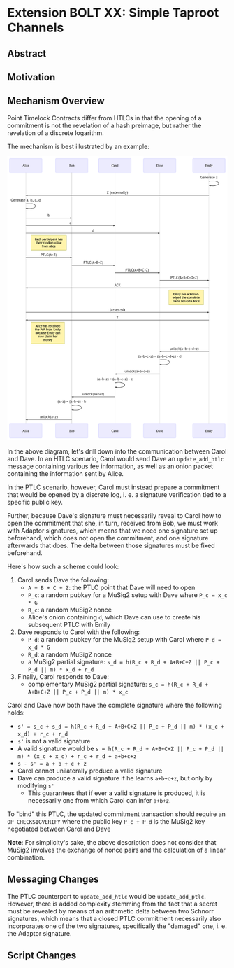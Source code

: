 # Extension BOLT XX: Simple Taproot Channels

## Abstract

## Motivation

## Mechanism Overview

Point Timelock Contracts differ from HTLCs in that the opening of a commitment is not the revelation
of a hash preimage, but rather the revelation of a discrete logarithm.

The mechanism is best illustrated by an example:

![](./ptlc_secrets.png)

In the above diagram, let's drill down into the communication between Carol and Dave. In an HTLC
scenario, Carol would send Dave an `update_add_htlc` message containing various fee information,
as well as an onion packet containing the information sent by Alice.

In the PTLC scenario, however, Carol must instead prepare a commitment that would be opened by
a discrete log, i. e. a signature verification tied to a specific public key.

Further, because Dave's signature must necessarily reveal to Carol how to open the commitment that
she, in turn, received from Bob, we must work with Adaptor signatures, which means that we need
one signature set up beforehand, which does not open the commitment, and one signature afterwards
that does. The delta between those signatures must be fixed beforehand.

Here's how such a scheme could look:

1. Carol sends Dave the following:
   - `A + B + C + Z`: the PTLC point that Dave will need to open
   - `P_c`: a random pubkey for a MuSig2 setup with Dave where `P_c = x_c * G`
   - `R_c`: a random MuSig2 nonce
   - Alice's onion containing `d`, which Dave can use to create his subsequent PTLC with Emily
2. Dave responds to Carol with the following:
   - `P_d`: a random pubkey for the MuSig2 setup with Carol where `P_d = x_d * G`
   - `R_d`: a random MuSig2 nonce
   - a MuSig2 partial signature: `s_d = h(R_c + R_d + A+B+C+Z || P_c + P_d || m) * x_d + r_d`
3. Finally, Carol responds to Dave:
   - complementary MuSig2 partial signature: `s_c = h(R_c + R_d + A+B+C+Z || P_c + P_d || m) * x_c`

Carol and Dave now both have the complete signature where the following holds:

- `s' = s_c + s_d = h(R_c + R_d + A+B+C+Z || P_c + P_d || m) * (x_c + x_d) + r_c + r_d`
- `s'` is not a valid signature
- A valid signature would be `s = h(R_c + R_d + A+B+C+Z || P_c + P_d || m) * (x_c + x_d) + r_c + r_d + a+b+c+z`
- `s - s' = a + b + c + z`
- Carol cannot unilaterally produce a valid signature
- Dave can produce a valid signature if he learns `a+b+c+z`, but only by modifying `s'`
  - This guarantees that if ever a valid signature is produced, it is necessarily one from which
    Carol can infer `a+b+z`.

To "bind" this PTLC, the updated commitment transaction should require an `OP_CHECKSIGVERIFY` where
the public key `P_c + P_d` is the MuSig2 key negotiated between Carol and Dave

**Note**: For simplicity's sake, the above description does not consider that MuSig2 involves
the exchange of nonce pairs and the calculation of a linear combination.

## Messaging Changes

The PTLC counterpart to `update_add_htlc` would be `update_add_ptlc`. However, there is added
complexity stemming from the fact that a secret must be revealed by means of an arithmetic delta
between two Schnorr signatures, which means that a closed PTLC commitment necessarily also
incorporates one of the two signatures, specifically the "damaged" one, i. e. the Adaptor signature.

## Script Changes

